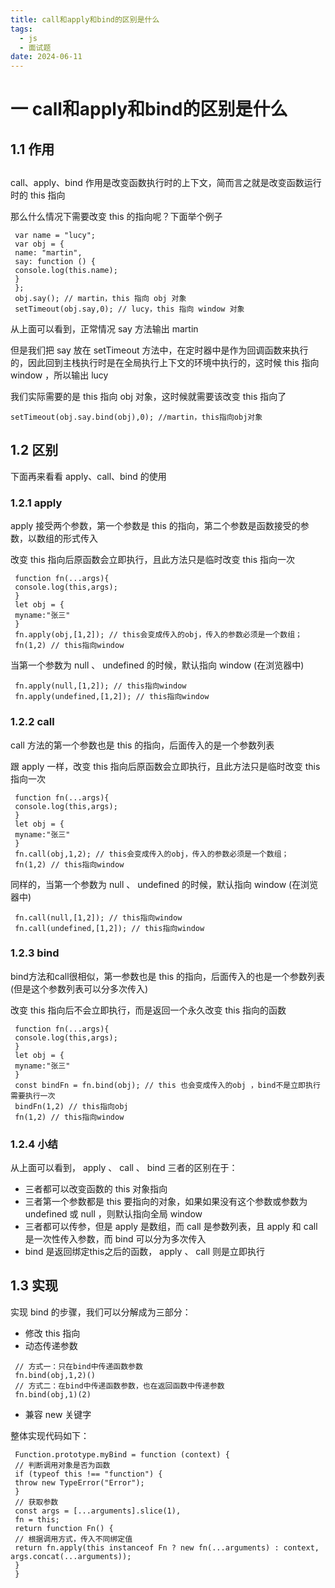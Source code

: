 ```yaml
---
title: call和apply和bind的区别是什么
tags:
  - js
  - 面试题
date: 2024-06-11
---
```


# 一 call和apply和bind的区别是什么

## 1.1 作⽤
## 
call、apply、bind 作⽤是改变函数执⾏时的上下⽂，简⽽⾔之就是改变函数运⾏时的 this 指向

那么什么情况下需要改变 this 的指向呢？下⾯举个例⼦

```JS
 var name = "lucy";
 var obj = {
 name: "martin",
 say: function () {
 console.log(this.name);
 }
 };
 obj.say(); // martin，this 指向 obj 对象
 setTimeout(obj.say,0); // lucy，this 指向 window 对象
```

从上⾯可以看到，正常情况 say ⽅法输出 martin

但是我们把 say 放在 setTimeout ⽅法中，在定时器中是作为回调函数来执⾏的，因此回到主栈执⾏时是在全局执⾏上下⽂的环境中执⾏的，这时候 this 指向 window ，所以输出 lucy

我们实际需要的是 this 指向 obj 对象，这时候就需要该改变 this 指向了

```JS
setTimeout(obj.say.bind(obj),0); //martin，this指向obj对象
```

## 1.2 区别

下⾯再来看看 apply、call、bind 的使⽤

### 1.2.1 apply
apply 接受两个参数，第⼀个参数是 this 的指向，第⼆个参数是函数接受的参数，以数组的形式传⼊

改变 this 指向后原函数会⽴即执⾏，且此⽅法只是临时改变 this 指向⼀次

```JS
 function fn(...args){
 console.log(this,args);
 }
 let obj = {
 myname:"张三"
 }
 fn.apply(obj,[1,2]); // this会变成传⼊的obj，传⼊的参数必须是⼀个数组；
 fn(1,2) // this指向window
```

当第⼀个参数为 null 、 undefined 的时候，默认指向 window (在浏览器中)

```JS
 fn.apply(null,[1,2]); // this指向window
 fn.apply(undefined,[1,2]); // this指向window
```

### 1.2.2 call

call ⽅法的第⼀个参数也是 this 的指向，后⾯传⼊的是⼀个参数列表

跟 apply ⼀样，改变 this 指向后原函数会⽴即执⾏，且此⽅法只是临时改变 this 指向⼀次

```JS
 function fn(...args){
 console.log(this,args);
 }
 let obj = {
 myname:"张三"
 }
 fn.call(obj,1,2); // this会变成传⼊的obj，传⼊的参数必须是⼀个数组；
 fn(1,2) // this指向window
```

同样的，当第⼀个参数为 null 、 undefined 的时候，默认指向 window (在浏览器中)

```JS
 fn.call(null,[1,2]); // this指向window
 fn.call(undefined,[1,2]); // this指向window
```

### 1.2.3 bind

bind⽅法和call很相似，第⼀参数也是 this 的指向，后⾯传⼊的也是⼀个参数列表(但是这个参数列表可以分多次传⼊)

改变 this 指向后不会⽴即执⾏，⽽是返回⼀个永久改变 this 指向的函数

```JS
 function fn(...args){
 console.log(this,args);
 }
 let obj = {
 myname:"张三"
 }
 const bindFn = fn.bind(obj); // this 也会变成传⼊的obj ，bind不是⽴即执⾏需要执⾏⼀次
 bindFn(1,2) // this指向obj
 fn(1,2) // this指向window
```

### 1.2.4 ⼩结

从上⾯可以看到， apply 、 call 、 bind 三者的区别在于：
- 三者都可以改变函数的 this 对象指向
- 三者第⼀个参数都是 this 要指向的对象，如果如果没有这个参数或参数为 undefined 或 null ，则默认指向全局 window
- 三者都可以传参，但是 apply 是数组，⽽ call 是参数列表，且 apply 和 call 是⼀次性传⼊参数，⽽ bind 可以分为多次传⼊
- bind 是返回绑定this之后的函数， apply 、 call 则是⽴即执⾏

## 1.3 实现

实现 bind 的步骤，我们可以分解成为三部分：
- 修改 this 指向
- 动态传递参数

```JS
 // ⽅式⼀：只在bind中传递函数参数
 fn.bind(obj,1,2)()
 // ⽅式⼆：在bind中传递函数参数，也在返回函数中传递参数
 fn.bind(obj,1)(2)
```

- 兼容 new 关键字

整体实现代码如下：

```JS
 Function.prototype.myBind = function (context) {
 // 判断调⽤对象是否为函数
 if (typeof this !== "function") {
 throw new TypeError("Error");
 }
 // 获取参数
 const args = [...arguments].slice(1),
 fn = this;
 return function Fn() {
 // 根据调⽤⽅式，传⼊不同绑定值
 return fn.apply(this instanceof Fn ? new fn(...arguments) : context,
args.concat(...arguments));
 }
 }
```
